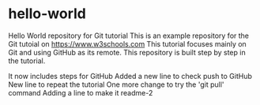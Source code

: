 # hello-world
Hello World repository for Git tutorial
This is an example repository for the Git tutoial on https://www.w3schools.com
This tutorial focuses mainly on Git and using GitHub as its remote.
This repository is built step by step in the tutorial.

It now includes steps for GitHub
Added a new line to check push to GitHub
New line to repeat the tutorial
One more change to try the 'git pull' command
Adding a line to make it readme-2
